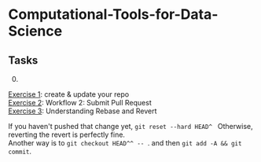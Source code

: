 # Computational-Tools-for-Data-Science   

## Tasks
0. 
[Exercise 1](https://github.com/gallettilance/CS506-Fall2020/blob/master/00-git/exercises/exercise1.md): create & update your repo   
[Exercise 2](https://github.com/gallettilance/CS506-Fall2020/blob/master/00-git/exercises/exercise2.md): Workflow 2: Submit Pull Request   
[Exercise 3](https://github.com/gallettilance/CS506-Fall2020/blob/master/00-git/exercises/exercise3.md): Understanding Rebase and Revert   

If you haven't pushed that change yet, ```git reset --hard HEAD^ ``` 
Otherwise, reverting the revert is perfectly fine.    
Another way is to ```git checkout HEAD^^ -- ```. and then ```git add -A && git commit```.    

